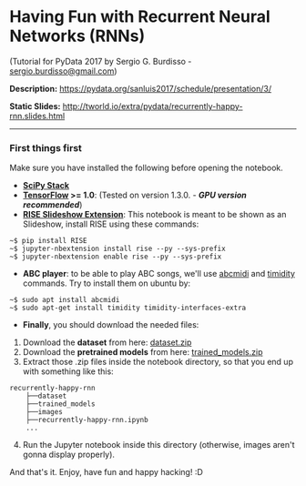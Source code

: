 # Having Fun with Recurrent Neural Networks (RNNs)
(Tutorial for PyData 2017 by Sergio G. Burdisso - sergio.burdisso@gmail.com)

**Description:** https://pydata.org/sanluis2017/schedule/presentation/3/

**Static Slides:** http://tworld.io/extra/pydata/recurrently-happy-rnn.slides.html


---
### First things first
Make sure you have installed the following before opening the notebook.
* **[SciPy Stack](https://www.scipy.org/install.html)**
* **[TensorFlow](https://www.tensorflow.org/install/) >= 1.0**: (Tested on version 1.3.0. - _**GPU version recommended**_)
* **[RISE Slideshow Extension](https://github.com/damianavila/RISE)**: This notebook is meant to be shown as an Slideshow, install RISE using these commands:
```
~$ pip install RISE
~$ jupyter-nbextension install rise --py --sys-prefix
~$ jupyter-nbextension enable rise --py --sys-prefix
```
* **ABC player**: to be able to play ABC songs, we'll use [abcmidi](http://abc.sourceforge.net/abcMIDI/original/) and [timidity](https://sfxpt.wordpress.com/2015/02/02/how-to-play-midi-files-under-ubuntu-linux/) commands. Try to install them on ubuntu by:
```
~$ sudo apt install abcmidi
~$ sudo apt-get install timidity timidity-interfaces-extra
```

* **Finally**, you should download the needed files:

1. Download the **dataset** from here: [dataset.zip](http://tworld-ai.com/extra/pydata/dataset.zip)
2. Download the **pretrained models** from here: [trained_models.zip](http://tworld-ai.com/extra/pydata/trained_models.zip)
3. Extract those .zip files inside the notebook directory, so that you end up with something like this:
```
recurrently-happy-rnn
    ├──dataset
    ├──trained_models
    ├──images
    ├──recurrently-happy-rnn.ipynb
    ...
```
4. Run the Jupyter notebook inside this directory (otherwise, images aren't gonna display properly).

And that's it.
Enjoy, have fun and happy hacking! :D
